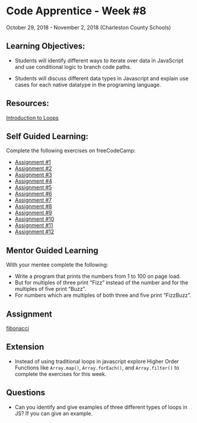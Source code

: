 # Code Apprentice - Week #8
October 29, 2018 - November 2, 2018 (Charleston County Schools)

## Learning Objectives:
* Students will identify different ways to iterate over data in JavaScript and use conditional logic to branch code paths.

* Students will discuss different data types in Javascript and explain use cases for each native datatype in the programing language.

## Resources:
[Introduction to Loops](https://www.youtube.com/watch?v=U87UmD-5h4o)

## Self Guided Learning:
Complete the following exercises on freeCodeCamp:
* [Assignment #1](https://learn.freecodecamp.org/javascript-algorithms-and-data-structures/basic-javascript/understanding-boolean-values)
* [Assignment #2](https://learn.freecodecamp.org/javascript-algorithms-and-data-structures/basic-javascript/use-conditional-logic-with-if-statements/)
* [Assignment #3](https://learn.freecodecamp.org/javascript-algorithms-and-data-structures/basic-javascript/comparison-with-the-equality-operator/)
* [Assignment #4](https://learn.freecodecamp.org/javascript-algorithms-and-data-structures/basic-javascript/comparison-with-the-strict-equality-operator/)
* [Assignment #5](https://learn.freecodecamp.org/javascript-algorithms-and-data-structures/basic-javascript/practice-comparing-different-values/)
* [Assignment #6](https://learn.freecodecamp.org/javascript-algorithms-and-data-structures/basic-javascript/comparison-with-the-greater-than-operator/)
* [Assignment #7](https://learn.freecodecamp.org/javascript-algorithms-and-data-structures/basic-javascript/comparison-with-the-greater-than-or-equal-to-operator/)
* [Assignment #8](https://learn.freecodecamp.org/javascript-algorithms-and-data-structures/basic-javascript/comparison-with-the-less-than-operator/)
* [Assignment #9](https://learn.freecodecamp.org/javascript-algorithms-and-data-structures/basic-javascript/comparison-with-the-less-than-or-equal-to-operator/)
* [Assignment #10](https://learn.freecodecamp.org/javascript-algorithms-and-data-structures/basic-javascript/comparisons-with-the-logical-and-operator/)
* [Assignment #11](https://learn.freecodecamp.org/javascript-algorithms-and-data-structures/basic-javascript/iterate-odd-numbers-with-a-for-loop)
* [Assignment #12](https://learn.freecodecamp.org/javascript-algorithms-and-data-structures/basic-javascript/count-backwards-with-a-for-loop)

## Mentor Guided Learning
With your mentee complete the following:

* Write a program that prints the numbers from 1 to 100 on page load. 
* But for multiples of three print “Fizz” instead of the number and for the multiples of five print “Buzz”. 
* For numbers which are multiples of both three and five print “FizzBuzz”. 

## Assignment
[fibonacci](/assignments/week-8.md)

    
## Extension
- Instead of using traditional loops in javascript explore Higher Order Functions like `Array.map()`, `Array.forEach()`, and `Array.filter()` to complete the exercises for this week.


## Questions
- Can you identify and give examples of three different types of loops in JS? If you can give an example. 

